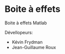 Boite à effets
===============

Boite à effets Matlab

Dévellopeurs:
- Kévin Frydman
- Jean-Guillaume Roux
